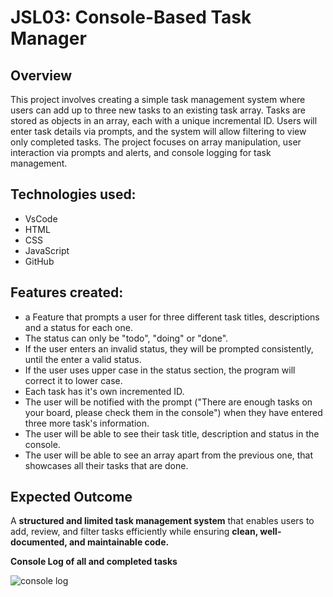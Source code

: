 # JSL03: Console-Based Task Manager

## Overview
This project involves creating a simple task management system where users can add up to three new tasks to an existing task array. Tasks are stored as objects in an array, each with a unique incremental ID. Users will enter task details via prompts, and the system will allow filtering to view only completed tasks. The project focuses on array manipulation, user interaction via prompts and alerts, and console logging for task management.

## Technologies used:
- VsCode  
- HTML  
- CSS  
- JavaScript  
- GitHub

## Features created:
- a Feature that prompts a user for three different task titles, descriptions and a status for each one.  
- The status can only be "todo", "doing" or "done".  
- If the user enters an invalid status, they will be prompted consistently, until the enter a valid status.  
- If the user uses upper case in the status section, the program will correct it to lower case.  
- Each task has it's own incremented ID.  
- The user will be notified with the prompt ("There are enough tasks on your board, please check them in the console") when they have entered three more task's information.  
- The user will be able to see their task title, description and status in the console.  
- The user will be able to see an array apart from the previous one, that showcases all their tasks that are done.

## Expected Outcome

A **structured and limited task management system** that enables users to add, review, and filter tasks efficiently while ensuring **clean, well-documented, and maintainable code.**

**Console Log of all and completed tasks**

![console log](./explainer-images/console%20log.png)
